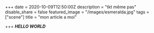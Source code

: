 +++
date = 2020-10-09T12:50:00Z
description = "tkt même pas"
disable_share = false
featured_image = "/images/esmeralda.jpg"
tags = ["scene"]
title = "mon article a moi"

+++
**_HELLO WORLD_**
